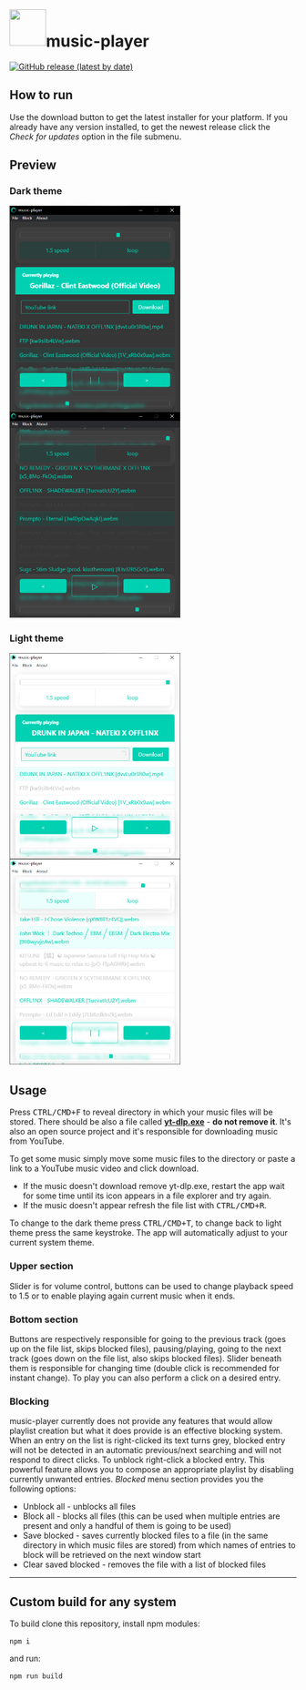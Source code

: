 <img align="left" height="64" width="64" src="./build/icon.ico">

# music-player

[![GitHub release (latest by date)](https://img.shields.io/github/v/release/LucasHazardous/music-player?color=00d1b2&label=download%20latest&style=for-the-badge)](https://github.com/LucasHazardous/music-player/releases/latest)

## How to run

Use the download button to get the latest installer for your platform. If you already have any version installed, to get the newest release click the _Check for updates_ option in the file submenu.

## Preview

### Dark theme

<img align="left" width="300" src="./img/example1.png">
<img width="300" src="./img/example2.png">

### Light theme

<img align="left" width="300" src="./img/example3.png">
<img width="300" src="./img/example4.png">

## Usage

Press <kbd>CTRL/CMD+F</kbd> to reveal directory in which your music files will be stored. There should be also a file called [**yt-dlp.exe**](https://github.com/yt-dlp/yt-dlp) - **do not remove it**. It's also an open source project and it's responsible for downloading music from YouTube.

To get some music simply move some music files to the directory or paste a link to a YouTube music video and click download.

-   If the music doesn't download remove yt-dlp.exe, restart the app wait for some time until its icon appears in a file explorer and try again.
-   If the music doesn't appear refresh the file list with <kbd>CTRL/CMD+R</kbd>.

To change to the dark theme press <kbd>CTRL/CMD+T</kbd>, to change back to light theme press the same keystroke. The app will automatically adjust to your current system theme.

### Upper section

Slider is for volume control, buttons can be used to change playback speed to 1.5 or to enable playing again current music when it ends.

### Bottom section

Buttons are respectively responsible for going to the previous track (goes up on the file list, skips blocked files), pausing/playing, going to the next track (goes down on the file list, also skips blocked files). Slider beneath them is responsible for changing time (double click is recommended for instant change).
To play you can also perform a click on a desired entry.

### Blocking

music-player currently does not provide any features that would allow playlist creation but what it does provide is an effective blocking system. When an entry on the list is right-clicked its text turns grey, blocked entry will not be detected in an automatic previous/next searching and will not respond to direct clicks. To unblock right-click a blocked entry. This powerful feature allows you to compose an appropriate playlist by disabling currently unwanted entries.
_Blocked_ menu section provides you the following options:

-   Unblock all - unblocks all files
-   Block all - blocks all files (this can be used when multiple entries are present and only a handful of them is going to be used)
-   Save blocked - saves currently blocked files to a file (in the same directory in which music files are stored) from which names of entries to block will be retrieved on the next window start
-   Clear saved blocked - removes the file with a list of blocked files

---

## Custom build for any system

To build clone this repository, install npm modules:

```
npm i
```

and run:

```
npm run build
```
